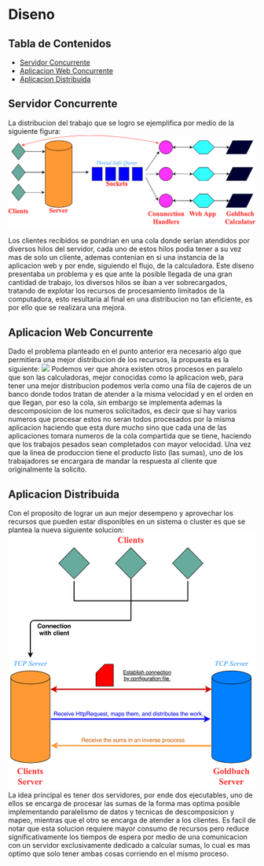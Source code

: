 # Diseno

## Tabla de Contenidos
  - [Servidor Concurrente](#adv01)
  - [Aplicacion Web Concurrente](#adv02)
  - [Aplicacion Distribuida](#adv03)

## Servidor Concurrente
La distribucion del trabajo que se logro se ejemplifica por medio de la siguiente figura:
![](diagram.png)

Los clientes recibidos se pondrian en una cola donde serian atendidos por diversos hilos del servidor, cada uno de estos hilos podia tener a su vez mas de solo un cliente, ademas contenian en si una instancia de la aplicacion web y por ende, siguiendo el flujo, de la calculadora. Este diseno presentaba un problema y es que ante la posible llegada de una gran cantidad de trabajo, los diversos hilos se iban a ver sobrecargados, tratando de explotar los recursos de procesamiento limitados de la computadora, esto resultaria al final en una distribucion no tan eficiente, es por ello que se realizara una mejora.

## Aplicacion Web Concurrente
Dado el problema planteado en el punto anterior era necesario algo que permitiera una mejor distribucion de los recursos, la propuesta es la siguiente:
![](advance2.png)
Podemos ver que ahora existen otros procesos en paralelo que son las calculadoras, mejor conocidas como la aplicacion web, para tener una mejor distribucion podemos verla como una fila de cajeros de un banco donde todos tratan de atender a la misma velocidad y en el orden en que llegan, por eso la cola, sin embargo se implementa ademas la descomposicion de los numeros solicitados, es decir que si hay varios numeros que procesar estos no seran todos procesados por la misma aplicacion haciendo que esta dure mucho sino que cada una de las aplicaciones tomara numeros de la cola compartida que se tiene, haciendo que los trabajos pesados sean completados con mayor velocidad. Una vez que la linea de produccion tiene el producto listo (las sumas), uno de los trabajadores se encargara de mandar la respuesta al cliente que originalmente la solicito.

## Aplicacion Distribuida
Con el proposito de lograr un aun mejor desempeno y aprovechar los recursos que pueden estar disponibles en un sistema o cluster es que se plantea la nueva siguiente solucion:
![](Advance3.png)
La idea principal es tener dos servidores, por ende dos ejecutables, uno de ellos se encarga de procesar las sumas de la forma mas optima posible implementando paralelismo de datos y tecnicas de descomposicion y mapeo, mientras que el otro se encarga de atender a los clientes. Es facil de notar que esta solucion requiere mayor consumo de recursos pero reduce significativamente los tiempos de espera por medio de una comunicacion con un servidor exclusivamente dedicado a calcular sumas, lo cual es mas optimo que solo tener ambas cosas corriendo en el mismo proceso.
